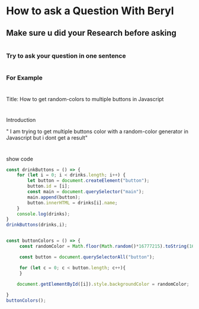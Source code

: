 # How to ask a Question With Beryl

## Make sure u did your Research before asking
#

### Try to ask your question in one sentence
#
### For Example
#

Title: How to get random-colors to multiple buttons in Javascript

#
Introduction

" I am trying to get multiple buttons color with a random-color generator in Javascript but i dont get a result" 
#

show code

```javascript
const drinkButtons = () => {
    for (let i = 0; i < drinks.length; i++) {
        let button = document.createElement("button");
        button.id = [i];
        const main = document.querySelector("main");
        main.append(button);
        button.innerHTML = drinks[i].name;
    }
    console.log(drinks);
}
drinkButtons(drinks,i);


const buttonColors = () => {
     const randomColor = Math.floor(Math.random()*16777215).toString(16);

     const button = document.querySelectorAll("button");

     for (let c = 0; c < button.length; c++){
     }

    document.getElementById([i]).style.backgroundColor = randomColor;
    
}
buttonColors();
```
#
